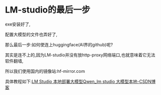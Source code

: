 # LM-studio的最后一步

exe安装好了,

配置大模型的文件也弄好了,

那么最后一步:如何使连上huggingface(AI界的github)呢?

其实是连不上的,因为LM-studio并没有放http-proxy网络端口,也就意味着它无法软件翻墙,

所以我们使用国内的镜像站:hf-mirror.com

具体教程如下:[LM Studio 本地部署大模型Qwen_lm studio 大模型本地-CSDN博客](https://blog.csdn.net/chinagaobo/article/details/141936040)

